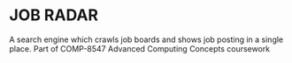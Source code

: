 # JOB RADAR
A search engine which crawls job boards and shows job posting in a single place.
Part of COMP-8547 Advanced Computing Concepts coursework